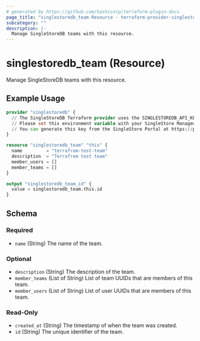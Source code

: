 ```yaml
---
# generated by https://github.com/hashicorp/terraform-plugin-docs
page_title: "singlestoredb_team Resource - terraform-provider-singlestoredb"
subcategory: ""
description: |-
  Manage SingleStoreDB teams with this resource.
---
```


# singlestoredb_team (Resource)

Manage SingleStoreDB teams with this resource.

## Example Usage

```terraform
provider "singlestoredb" {
  // The SingleStoreDB Terraform provider uses the SINGLESTOREDB_API_KEY environment variable for authentication.
  // Please set this environment variable with your SingleStore Management API key.
  // You can generate this key from the SingleStore Portal at https://portal.singlestore.com/organizations/org-id/api-keys.
}

resource "singlestoredb_team" "this" {
  name         = "terrafrom-test-team"
  description  = "Terrafrom test team"
  member_users = []
  member_teams = []
}

output "singlestoredb_team_id" {
  value = singlestoredb_team.this.id
}
```

<!-- schema generated by tfplugindocs -->
## Schema

### Required

- `name` (String) The name of the team.

### Optional

- `description` (String) The description of the team.
- `member_teams` (List of String) List of team UUIDs that are members of this team.
- `member_users` (List of String) List of user UUIDs that are members of this team.

### Read-Only

- `created_at` (String) The timestamp of when the team was created.
- `id` (String) The unique identifier of the team.


